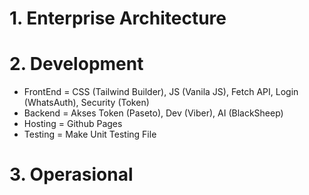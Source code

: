 # 1. Enterprise Architecture

# 2. Development 
- FrontEnd = CSS (Tailwind Builder), JS (Vanila JS), Fetch API, Login (WhatsAuth), Security (Token)
- Backend = Akses Token (Paseto), Dev (Viber), AI (BlackSheep)
- Hosting  = Github Pages
- Testing = Make Unit Testing File

# 3. Operasional